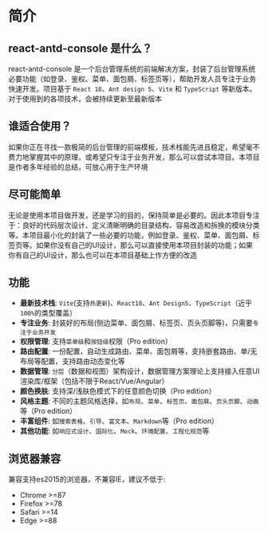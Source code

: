 # 简介

## react-antd-console 是什么？

react-antd-console 是一个后台管理系统的前端解决方案，封装了后台管理系统必要功能（如登录、鉴权、菜单、面包屑、标签页等），帮助开发人员专注于业务快速开发。项目基于 `React 18`、`Ant design 5`、`Vite` 和 `TypeScript` 等新版本。对于使用到的各项技术，会被持续更新至最新版本

## 谁适合使用？

如果你正在寻找一款极简的后台管理的前端模板，技术栈能先进且稳定，希望毫不费力地掌握其中的原理，或希望只专注于业务开发，那么可以尝试本项目。本项目是作者多年经验的总结，可放心用于生产环境

## 尽可能简单

无论是使用本项目做开发，还是学习的目的，保持简单是必要的。因此本项目专注于：良好的代码层次设计、定义清晰明确的目录结构、容易改造和拆换的模块分类等。本项目最小化的封装了一些必要的功能，例如登录、鉴权、菜单、面包屑、标签页等。如果你没有自己的UI设计，那么可以直接使用本项目封装的功能；如果你有自己的UI设计，那么也可以在本项目基础上作方便的改造

## 功能

- **最新技术栈**: `Vite`(支持`热更新`)、`React18`、`Ant Design5`、`TypeScript`（近乎`100%`的类型覆盖）
- **专注业务**: 封装好的布局(侧边菜单、面包屑、标签页、页头页脚等)，只需要`专注于业务开发`
- **权限管理**: 支持`菜单级`和`按钮级`权限（Pro edition）
- **路由配置**: 一份配置，自动生成路由、菜单、面包屑等，支持嵌套路由、单/无布局等配置，支持路由动态变化等
- **数据管理**: `分层`（数据和视图）架构设计，数据管理方案理论上支持接入任意UI渲染库/框架（包括不限于React/Vue/Angular）
- **颜色换肤**: 支持深/浅肤色模式下的任意颜色切换（Pro edition）
- **风格主题**: 不同的主题风格选择，如`布局`、`菜单`、`标签页`、`面包屑`、`页头页脚`、`动画`等（Pro edition）
- **丰富组件**: 如`搜索表格`、`引导`、`富文本`、`Markdown`等（Pro edition）
- **其他功能**: 如`响应式设计`、`国际化`、`Mock`、`环境配置`、`工程化规范`等

## 浏览器兼容

兼容支持es2015的浏览器，不兼容IE，建议不低于:

- Chrome >=87
- Firefox >=78
- Safari >=14
- Edge >=88
